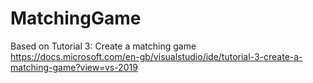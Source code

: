 # MatchingGame
Based on Tutorial 3: Create a matching game
https://docs.microsoft.com/en-gb/visualstudio/ide/tutorial-3-create-a-matching-game?view=vs-2019
